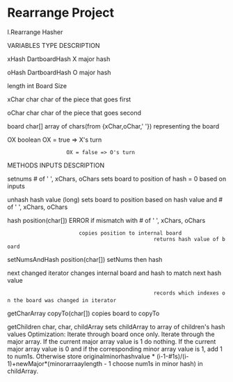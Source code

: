 Rearrange Project
=================

I.Rearrange Hasher

VARIABLES TYPE DESCRIPTION

xHash DartboardHash X major hash

oHash DartboardHash O major hash

length int Board Size

xChar char char of the piece that goes first

oChar char char of the piece that goes second

board char\[\] array of chars(from {xChar,oChar,' '}) representing the board

OX boolean OX = true =&gt; X's turn

`                   OX = false => O's turn`

METHODS INPUTS DESCRIPTION

setnums \# of ' ', xChars, oChars sets board to position of hash = 0 based on inputs

unhash hash value (long) sets board to position based on hash value and \# of ' ', xChars, oChars

hash position(char\[\]) ERROR if mismatch with \# of ' ', xChars, oChars

`                       copies position to internal board`
`                                               returns hash value of board`
`                               `

setNumsAndHash position(char\[\]) setNums then hash

next changed iterator changes internal board and hash to match next hash value

`                                               records which indexes on the board was changed in iterator`
`                               `

getCharArray copyTo(char\[\]) copies board to copyTo

getChildren char, char, childArray sets childArray to array of children's hash values Optimization: Iterate through board once only. Iterate through the major array. If the current major array value is 1 do nothing. If the current major array value is 0 and if the corresponding minor array value is 1, add 1 to num1s. Otherwise store originalminorhashvalue \* (i-1-\#1s)/(i-1)+newMajor\*(minorarraaylength - 1 choose num1s in minor hash) in childArray.
